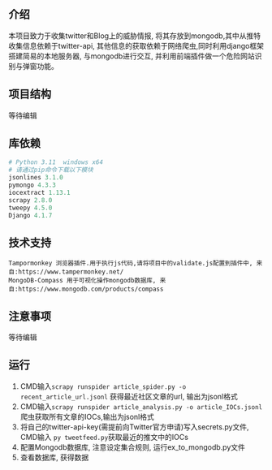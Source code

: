 ## 介绍

本项目致力于收集twitter和Blog上的威胁情报, 将其存放到mongodb,其中从推特收集信息依赖于twitter-api, 其他信息的获取依赖于网络爬虫,同时利用django框架搭建简易的本地服务器, 与mongodb进行交互, 并利用前端插件做一个危险网站识别与弹窗功能。

## 项目结构

等待编辑

## 库依赖

```python
# Python 3.11  windows x64
# 请通过pip命令下载以下模块
jsonlines 3.1.0
pymongo 4.3.3
iocextract 1.13.1
scrapy 2.8.0
tweepy 4.5.0
Django 4.1.7
```

## 技术支持

```
Tampormonkey 浏览器插件.用于执行js代码,请将项目中的validate.js配置到插件中, 来自:https://www.tampermonkey.net/
MongoDB-Compass 用于可视化操作mongodb数据库, 来自:https://www.mongodb.com/products/compass
```

## 注意事项

等待编辑

## 运行

1. CMD输入`scrapy runspider article_spider.py -o recent_article_url.jsonl` 获得最近社区文章的url, 输出为jsonl格式
2. CMD输入`scrapy runspider article_analysis.py -o article_IOCs.jsonl`爬虫获取所有文章的IOCs,输出为jsonl格式
3. 将自己的twitter-api-key(需提前向Twitter官方申请)写入secrets.py文件, CMD输入 `py tweetfeed.py`获取最近的推文中的IOCs
4. 配置Mongodb数据库, 注意设定集合规则, 运行ex_to_mongodb.py文件
5. 查看数据库, 获得数据